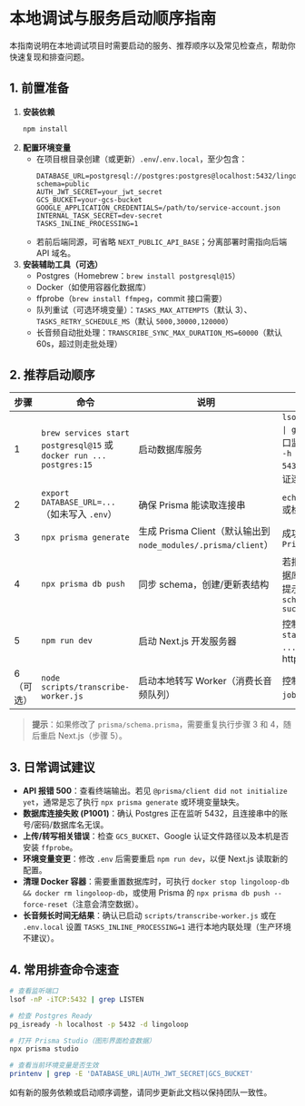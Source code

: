 # 本地调试与服务启动顺序指南

本指南说明在本地调试项目时需要启动的服务、推荐顺序以及常见检查点，帮助你快速复现和排查问题。

## 1. 前置准备

1. **安装依赖**
   ```bash
   npm install
   ```
2. **配置环境变量**
   - 在项目根目录创建（或更新）`.env`/`.env.local`，至少包含：
     ```dotenv
     DATABASE_URL=postgresql://postgres:postgres@localhost:5432/lingoloop?schema=public
     AUTH_JWT_SECRET=your_jwt_secret
     GCS_BUCKET=your-gcs-bucket
     GOOGLE_APPLICATION_CREDENTIALS=/path/to/service-account.json
     INTERNAL_TASK_SECRET=dev-secret
     TASKS_INLINE_PROCESSING=1
     ```
   - 若前后端同源，可省略 `NEXT_PUBLIC_API_BASE`；分离部署时需指向后端 API 域名。
3. **安装辅助工具（可选）**
   - Postgres（Homebrew：`brew install postgresql@15`）
   - Docker（如使用容器化数据库）
   - ffprobe（`brew install ffmpeg`，commit 接口需要）
   - 队列重试（可选环境变量）：`TASKS_MAX_ATTEMPTS`（默认 3）、`TASKS_RETRY_SCHEDULE_MS`（默认 `5000,30000,120000`）
   - 长音频自动批处理：`TRANSCRIBE_SYNC_MAX_DURATION_MS=60000`（默认 60s，超过则走批处理）

## 2. 推荐启动顺序

| 步骤 | 命令 | 说明 | 检查点 |
| ---- | ---- | ---- | ---- |
| 1 | `brew services start postgresql@15` 或 `docker run ... postgres:15` | 启动数据库服务 | `lsof -nP -iTCP:5432 \| grep LISTEN` 确认端口监听；`pg_isready -h localhost -p 5432 -d lingoloop` 验证连接 |
| 2 | `export DATABASE_URL=...`（如未写入 `.env`） | 确保 Prisma 能读取连接串 | `echo $DATABASE_URL` 或检查 `.env` |
| 3 | `npx prisma generate` | 生成 Prisma Client（默认输出到 `node_modules/.prisma/client`） | 成功日志 `Generated Prisma Client ...` |
| 4 | `npx prisma db push` | 同步 schema，创建/更新表结构 | 若报 P1001，说明数据库未启动；成功后提示 `The Prisma schema was successfully pushed` |
| 5 | `npm run dev` | 启动 Next.js 开发服务器 | 控制台出现 `ready - started server on ...`，访问 http://localhost:3000 |
| 6（可选） | `node scripts/transcribe-worker.js` | 启动本地转写 Worker（消费长音频队列） | 控制台出现 `[worker] job succeeded` 等日志 |

> **提示**：如果修改了 `prisma/schema.prisma`，需要重复执行步骤 3 和 4，随后重启 Next.js（步骤 5）。

## 3. 日常调试建议

- **API 报错 500**：查看终端输出。若见 `@prisma/client did not initialize yet`，通常是忘了执行 `npx prisma generate` 或环境变量缺失。
- **数据库连接失败 (P1001)**：确认 Postgres 正在监听 5432，且连接串中的账号/密码/数据库名无误。
- **上传/转写相关错误**：检查 `GCS_BUCKET`、Google 认证文件路径以及本机是否安装 `ffprobe`。
- **环境变量变更**：修改 `.env` 后需要重启 `npm run dev`，以便 Next.js 读取新的配置。
- **清理 Docker 容器**：需要重置数据库时，可执行 `docker stop lingoloop-db && docker rm lingoloop-db`，或使用 Prisma 的 `npx prisma db push --force-reset`（注意会清空数据）。
- **长音频长时间无结果**：确认已启动 `scripts/transcribe-worker.js` 或在 `.env.local` 设置 `TASKS_INLINE_PROCESSING=1` 进行本地内联处理（生产环境不建议）。

## 4. 常用排查命令速查

```bash
# 查看监听端口
lsof -nP -iTCP:5432 | grep LISTEN

# 检查 Postgres Ready
pg_isready -h localhost -p 5432 -d lingoloop

# 打开 Prisma Studio（图形界面检查数据）
npx prisma studio

# 查看当前环境变量是否生效
printenv | grep -E 'DATABASE_URL|AUTH_JWT_SECRET|GCS_BUCKET'
```

如有新的服务依赖或启动顺序调整，请同步更新此文档以保持团队一致性。
